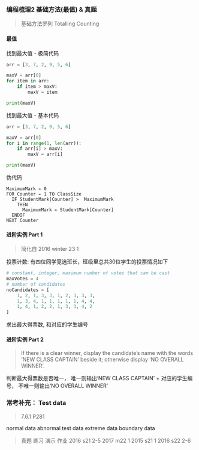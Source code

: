 ### 编程梳理2 基础方法(最值) & 真题
> 基础方法罗列
Totalling
Counting

#### 最值
找到最大值 - 极简代码
```python
arr = [3, 7, 2, 9, 5, 6]

maxV = arr[0]
for item in arr:
    if item > maxV:
        maxV = item 

print(maxV)
```

找到最大值 - 基本代码
```python
arr = [3, 7, 2, 9, 5, 6]

maxV = arr[0]
for i in range(1, len(arr)):
    if arr[i] > maxV:
        maxV = arr[i] 

print(maxV)
```

伪代码
```
MaximumMark ← 0
FOR Counter ← 1 TO ClassSize
  IF StudentMark[Counter] >  MaximumMark
    THEN
      MaximumMark ← StudentMark[Counter]
  ENDIF
NEXT Counter
```

#### 进阶实例 Part 1
> 简化自 2016 winter 23 1

投票计数:
有四位同学竞选班长，班级里总共30位学生的投票情况如下
```python
# constant, integer, maximum number of votes that can be cast
maxVotes = 4
# number of candidates 
noCandidates = [
    1, 2, 1, 3, 3, 1, 2, 3, 3, 3, 
    1, 3, 4, 1, 1, 1, 1, 1, 4, 4,
    1, 4, 1, 2, 2, 1, 3, 3, 4, 2
]
```
求出最大得票数, 和对应的学生编号

#### 进阶实例 Part 2 
>  If there is a clear winner, display the candidate’s name with the words ‘NEW CLASS CAPTAIN’ beside it; otherwise display ‘NO OVERALL WINNER’.

判断最大得票数是否唯一，
唯一则输出‘NEW CLASS CAPTAIN’ + 对应的学生编号，
不唯一则输出‘NO OVERALL WINNER’

### 常考补充： Test data
> 7.6.1 P281

normal data
abnormal test data
extreme data
boundary data


> 真题 练习 演示 作业
2016 s21 2-5
2017 m22 1
2015 s21 1
2016 s22 2-6
